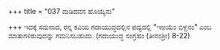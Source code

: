 +++
title = "037 ಮಡಿದವನ ಹೊಯ್ಯೆನು"

+++
ಇದಕ್ಕೆ ಸಮನಾದ, ರನ್ನ ಕವಿಯ ಗದಾಯುದ್ಧದಲ್ಲಿನ ಪದ್ಯದಲ್ಲಿ "ಇಱಯೆಂ ಬಿಳ್ದನಂ" ಎಂಬ ಮಾತುಗಳಿರುವುದನ್ನು ಗಮನಿಸಬಹುದು. (ಗದಾಯುದ್ಧ ಸಂಗ್ರಹಂ (ತೀನಂಶ್ರೀ) 8-22)
